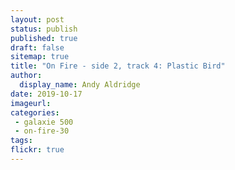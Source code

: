```yaml
---
layout: post
status: publish
published: true
draft: false
sitemap: true
title: "On Fire - side 2, track 4: Plastic Bird"
author:
  display_name: Andy Aldridge
date: 2019-10-17
imageurl: 
categories:
 - galaxie 500
 - on-fire-30
tags:
flickr: true
---
```

